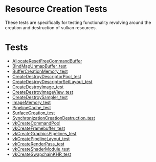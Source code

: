 # Resource Creation Tests

These tests are specifically for testing functionality revolving around
the creation and destruction of vulkan resources.

# Tests
- [AllocateResetFreeCommandBuffer](AllocateResetFreeCommandBuffer/README.md)
- [BindMapUnmapBuffer_test](BindMapUnmapBuffer_test/README.md)
- [BufferCreationMemory_test](BufferCreationMemory_test/README.md)
- [CreateDestroyDescriptorPool_test](CreateDestroyDescriptorPool_test/README.md)
- [CreateDestroyDescriptorSetLayout_test](CreateDestroyDescriptorSetLayout_test/README.md)
- [CreateDestroyImage_test](CreateDestroyImage_test/README.md)
- [CreateDestroyImageView_test](CreateDestroyImageView_test/README.md)
- [CreateDestroySampler_test](CreateDestroySampler_test/README.md)
- [ImageMemory_test](ImageMemory_test/README.md)
- [PipelineCache_test](PipelineCache_test/README.md)
- [SurfaceCreation_test](SurfaceCreation_test/README.md)
- [SynchronizationCreationDestruction_test](SynchronizationCreationDestruction_test/README.md)
- [vkCreateCommandPool](vkCreateCommandPool/README.md)
- [vkCreateFramebuffer_test](vkCreateFramebuffer_test/README.md)
- [vkCreateGraphicsPipelines_test](vkCreateGraphicsPipelines_test/README.md)
- [vkCreatePipelineLayout_test](vkCreatePipelineLayout_test/README.md)
- [vkCreateRenderPass_test](vkCreateRenderPass_test/README.md)
- [vkCreateShaderModule_test](vkCreateShaderModule_test/README.md)
- [vkCreateSwapchainKHR_test](vkCreateSwapchainKHR_test/README.md)
